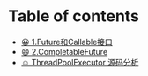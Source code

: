 # Table of contents

* [😀 1.Future和Callable接口](README.md)
* [😄 2.CompletableFuture](2.completablefuture.md)
* [☺ ThreadPoolExecutor 源码分析](threadpoolexecutor-yuan-ma-fen-xi.md)

